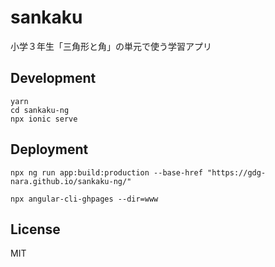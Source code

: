 # sankaku

小学３年生「三角形と角」の単元で使う学習アプリ

## Development

```
yarn
cd sankaku-ng
npx ionic serve 
```

## Deployment

```
npx ng run app:build:production --base-href "https://gdg-nara.github.io/sankaku-ng/"

npx angular-cli-ghpages --dir=www
```

## License

MIT
